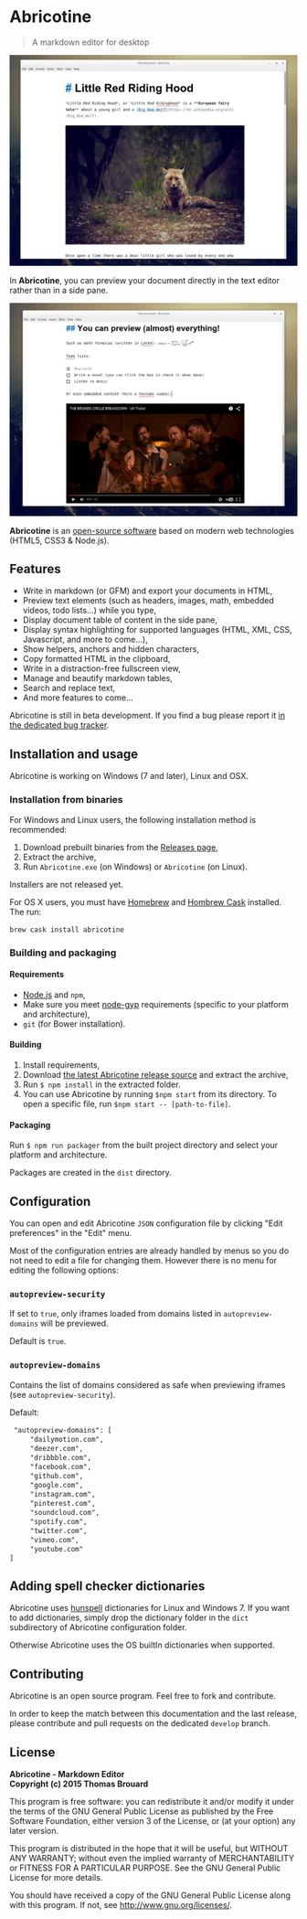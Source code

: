 # Abricotine

> A markdown editor for desktop

![Screenshot](screenshot.jpg)

In **Abricotine**, you can preview your document directly in the text editor rather than in a side pane. 

![Another screenshot](screenshot2.jpg)

**Abricotine** is an [open-source software](LICENSE.txt) based on modern web technologies (HTML5, CSS3 & Node.js).

## Features

* Write in markdown (or GFM) and export your documents in HTML,
* Preview text elements (such as headers, images, math, embedded videos, todo lists...) while you type,
* Display document table of content in the side pane,
* Display syntax highlighting for supported languages (HTML, XML, CSS, Javascript, and more to come...),
* Show helpers, anchors and hidden characters,
* Copy formatted HTML in the clipboard,
* Write in a distraction-free fullscreen view,
* Manage and beautify markdown tables,
* Search and replace text,
* And more features to come...

Abricotine is still in beta development. If you find a bug please report it [in the dedicated bug tracker](https://github.com/brrd/Abricotine/issues). 

## Installation and usage

Abricotine is working on Windows (7 and later), Linux and OSX.

### Installation from binaries

For Windows and Linux users, the following installation method is recommended:

1. Download prebuilt binaries from the [Releases page](https://github.com/brrd/Abricotine/releases),
2. Extract the archive,
3. Run `Abricotine.exe` (on Windows) or `Abricotine` (on Linux).

Installers are not released yet.

For OS X users, you must have [Homebrew](http://brew.sh) and [Hombrew Cask](http://caskroom.io) installed. The run:

```
brew cask install abricotine
```

### Building and packaging

#### Requirements

* [Node.js](https://nodejs.org/en/) and `npm`,
* Make sure you meet [node-gyp](https://github.com/nodejs/node-gyp) requirements (specific to your platform and architecture),
* `git` (for Bower installation).

#### Building

1. Install requirements,
2. Download [the latest Abricotine release source](https://github.com/brrd/Abricotine/releases) and extract the archive,
3. Run `$ npm install` in the extracted folder.
4. You can use Abricotine by running `$npm start` from its directory. To open a specific file, run `$npm start -- [path-to-file]`.

#### Packaging

Run `$ npm run packager` from the built project directory and select your platform and architecture.

Packages are created in the `dist` directory.

## Configuration

You can open and edit Abricotine `JSON` configuration file by clicking "Edit preferences" in the "Edit" menu. 

Most of the configuration entries are already handled by menus so you do not need to edit a file for changing them. However there is no menu for editing the following options:

### `autopreview-security`

If set to `true`, only iframes loaded from domains listed in `autopreview-domains` will be previewed.

Default is `true`.

### `autopreview-domains`

Contains the list of domains considered as safe when previewing iframes (see `autopreview-security`).

Default:

```
 "autopreview-domains": [
     "dailymotion.com",
     "deezer.com",
     "dribbble.com",
     "facebook.com",
     "github.com",
     "google.com",
     "instagram.com",
     "pinterest.com",
     "soundcloud.com",
     "spotify.com",
     "twitter.com",
     "vimeo.com",
     "youtube.com"
]
```

## Adding spell checker dictionaries

Abricotine uses [hunspell](http://hunspell.sourceforge.net/) dictionaries for Linux and Windows 7. If you want to add dictionaries, simply drop the dictionary folder in the `dict` subdirectory of Abricotine configuration folder.

Otherwise Abricotine uses the OS builtIn dictionaries when supported.

## Contributing

Abricotine is an open source program. Feel free to fork and contribute.

In order to keep the match between this documentation and the last release, please contribute and pull requests on the dedicated `develop` branch.

## License

**Abricotine - Markdown Editor**  
**Copyright (c) 2015 Thomas Brouard**

This program is free software: you can redistribute it and/or modify it under the terms of the GNU General Public License as published by the Free Software Foundation, either version 3 of the License, or (at your option) any later version.

This program is distributed in the hope that it will be useful, but WITHOUT ANY WARRANTY; without even the implied warranty of MERCHANTABILITY or FITNESS FOR A PARTICULAR PURPOSE.  See the GNU General Public License for more details.

You should have received a copy of the GNU General Public License along with this program.  If not, see <http://www.gnu.org/licenses/>.
